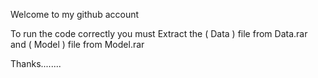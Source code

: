 Welcome to my github account

To run the code correctly you must Extract the ( Data ) file from Data.rar
and ( Model ) file from Model.rar

Thanks........
